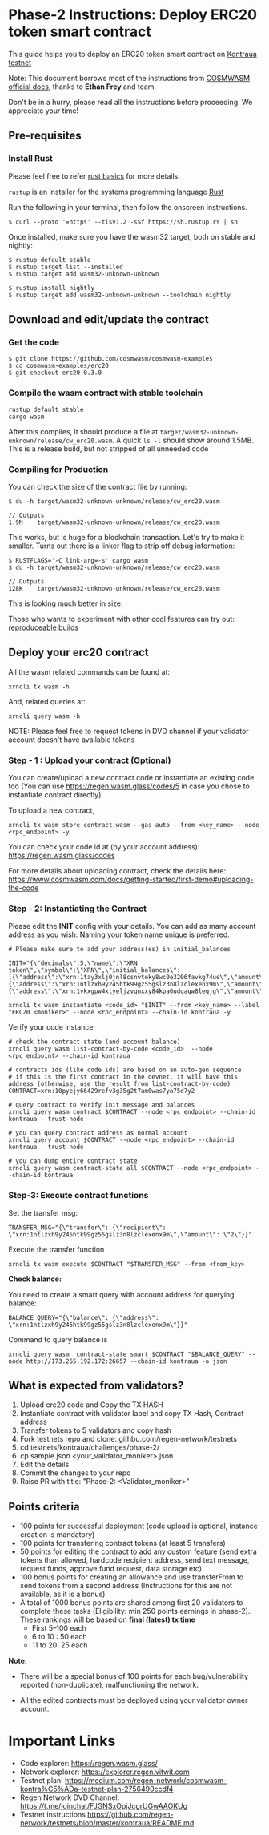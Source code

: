 # Phase-2 Instructions: Deploy ERC20 token smart contract

This guide helps you to deploy an ERC20 token smart contract on [Kontraua testnet](https://regen.wasm.glass/)

Note: This document borrows most of the instructions from [COSMWASM official docs](https://www.cosmwasm.com/docs/getting-started/intro), thanks to **Ethan Frey** and team.

Don't be in a hurry, please read all the instructions before proceeding. We appreciate your time!

## Pre-requisites

### Install Rust

Please feel free to refer [rust basics](https://www.cosmwasm.com/docs/getting-started/rust-basics) for more details.

`rustup` is an installer for the systems programming language [Rust](https://www.rust-lang.org/)

Run the following in your terminal, then follow the onscreen instructions.

```
$ curl --proto '=https' --tlsv1.2 -sSf https://sh.rustup.rs | sh
```

Once installed, make sure you have the wasm32 target, both on stable and nightly:
```
$ rustup default stable
$ rustup target list --installed
$ rustup target add wasm32-unknown-unknown

$ rustup install nightly
$ rustup target add wasm32-unknown-unknown --toolchain nightly
```

## Download and edit/update the contract

### Get the code

```
$ git clone https://github.com/cosmwasm/cosmwasm-examples
$ cd cosmwasm-examples/erc20
$ git checkout erc20-0.3.0
```

### Compile the wasm contract with stable toolchain
```
rustup default stable
cargo wasm
```
After this compiles, it should produce a file at  `target/wasm32-unknown-unknown/release/cw_erc20.wasm`. A quick `ls -l` should show around 1.5MB. This is a release build, but not stripped of all unneeded code

### Compiling for Production
You can check the size of the contract file by running:
```
$ du -h target/wasm32-unknown-unknown/release/cw_erc20.wasm

// Outputs
1.9M    target/wasm32-unknown-unknown/release/cw_erc20.wasm
```
This works, but is huge for a blockchain transaction. Let's try to make it smaller. Turns out there is a linker flag to strip off debug information:

```
$ RUSTFLAGS='-C link-arg=-s' cargo wasm
$ du -h target/wasm32-unknown-unknown/release/cw_erc20.wasm

// Outputs
128K    target/wasm32-unknown-unknown/release/cw_erc20.wasm
```
This is looking much better in size.

Those who wants to experiment with other cool features can try out: [reproduceable builds](https://www.cosmwasm.com/docs/getting-started/editing-escrow-contract#reproduceable-builds)

## Deploy your erc20 contract

All the wasm related commands can be found at:
```
xrncli tx wasm -h
```

And, related queries at: 
```
xrncli query wasm -h
```

NOTE: Please feel free to request tokens in DVD channel if your validator account doesn't have available tokens

### Step - 1 : Upload your contract (Optional)
You can create/upload a new contract code or instantiate an existing code too (You can use https://regen.wasm.glass/codes/5 in case you chose to instantiate contract directly).

To upload a new contract,

```
xrncli tx wasm store contract.wasm --gas auto --from <key_name> --node <rpc_endpoint> -y
```

You can check your code id at (by your account address): https://regen.wasm.glass/codes

For more details about uploading contract, check the details here: https://www.cosmwasm.com/docs/getting-started/first-demo#uploading-the-code

### Step - 2: Instantiating the Contract

Please edit the **INIT** config with your details. You can add as many account address as you wish. Naming your token name unique is preferred.

```
# Please make sure to add your address(es) in initial_balances

INIT="{\"decimals\":5,\"name\":\"XRN token\",\"symbol\":\"XRN\",\"initial_balances\":[{\"address\":\"xrn:1tay3xlj0jnl8csnvteky8wc0e3206favkg74ue\",\"amount\":\"1000\"},{\"address\":\"xrn:1ntlzxh9y245htk99gz55gslz3n8lzclexenx9m\",\"amount\":\"2000\"},{\"address\":\"xrn:1vkxgpw4xtyeljzvqnxxy84kpa6udqaqw8leqjg\",\"amount\":\"3000\"}]}"

xrncli tx wasm instantiate <code_id> "$INIT" --from <key_name> --label "ERC20 <moniker>" --node <rpc_endpoint> --chain-id kontraua -y 
```

Verify your code instance:
```
# check the contract state (and account balance)
xrncli query wasm list-contract-by-code <code_id>  --node <rpc_endpoint> --chain-id kontraua

# contracts ids (like code ids) are based on an auto-gen sequence
# if this is the first contract in the devnet, it will have this address (otherwise, use the result from list-contract-by-code)
CONTRACT=xrn:10pyejy66429refv3g35g2t7am0was7ya75d7y2

# query contract to verify init message and balances
xrncli query wasm contract $CONTRACT --node <rpc_endpoint> --chain-id kontraua --trust-node

# you can query contract address as normal account
xrncli query account $CONTRACT --node <rpc_endpoint> --chain-id kontraua --trust-node

# you can dump entire contract state
xrncli query wasm contract-state all $CONTRACT --node <rpc_endpoint> --chain-id kontraua
```

### Step-3: Execute contract functions

Set the transfer msg:
```
TRANSFER_MSG="{\"transfer\": {\"recipient\": \"xrn:1ntlzxh9y245htk99gz55gslz3n8lzclexenx9m\",\"amount\": \"2\"}}"
```

Execute the transfer function 
```
xrncli tx wasm execute $CONTRACT "$TRANSFER_MSG" --from <from_key>
```

**Check balance:**

You need to create a smart query with account address for querying balance:
```
BALANCE_QUERY="{\"balance\": {\"address\": \"xrn:1ntlzxh9y245htk99gz55gslz3n8lzclexenx9m\"}}"
```

Command to query balance is
```
xrncli query wasm  contract-state smart $CONTRACT "$BALANCE_QUERY" --node http://173.255.192.172:26657 --chain-id kontraua -o json
```

## What is expected from validators?

1. Upload erc20 code and Copy the TX HASH
2. Instantiate contract with validator label and copy TX Hash, Contract address
3. Transfer tokens to 5 validators and copy hash
4. Fork testnets repo and clone: githbu.com/regen-network/testnets
5. cd testnets/kontraua/challenges/phase-2/
6. cp sample.json <your_validator_moniker>.json
7. Edit the details
8. Commit the changes to your repo
9. Raise PR with title: "Phase-2: <Validator_moniker>"

## Points criteria
- 100 points for successful deployment (code upload is optional, instance creation is mandatory)
- 100 points for transfering contract tokens (at least 5 transfers)
- 50 points for editing the contract to add any custom feature (send extra tokens than allowed,  hardcode recipient address, send text message, request funds, approve fund request, data storage etc)
- 100 bonus points for creating an allowance and use transferFrom to send tokens from a second address (Instructions for this are not available, as it is a bonus)
- A total of 1000 bonus points are shared among first 20 validators to complete these tasks (Eligibility: min 250 points earnings in phase-2). These rankings will be based on **final (latest) tx time**
  - First 5–100 each
  - 6 to 10 : 50 each
  - 11 to 20: 25 each

**Note:** 
- There will be a special bonus of 100 points for each bug/vulnerability reported (non-duplicate), malfunctioning the network.

- All the edited contracts must be deployed using your validator owner account.

# Important Links

- Code explorer: https://regen.wasm.glass/
- Network explorer: https://explorer.regen.vitwit.com
- Testnet plan: https://medium.com/regen-network/cosmwasm-kontra%C5%ADa-testnet-plan-2756490ccdf4
- Regen Network DVD Channel: https://t.me/joinchat/FJGNSxOpjJcgrUGwAAOKUg
- Testnet instructions https://github.com/regen-network/testnets/blob/master/kontraua/README.md
